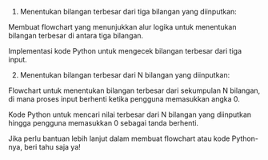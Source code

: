 1. Menentukan bilangan terbesar dari tiga bilangan yang diinputkan:

Membuat flowchart yang menunjukkan alur logika untuk menentukan bilangan terbesar di antara tiga bilangan.

Implementasi kode Python untuk mengecek bilangan terbesar dari tiga input.

2. Menentukan bilangan terbesar dari N bilangan yang diinputkan:

Flowchart untuk menentukan bilangan terbesar dari sekumpulan N bilangan, di mana proses input berhenti ketika pengguna memasukkan angka 0.

Kode Python untuk mencari nilai terbesar dari N bilangan yang diinputkan hingga pengguna memasukkan 0 sebagai tanda berhenti.

Jika perlu bantuan lebih lanjut dalam membuat flowchart atau kode Python-nya, beri tahu saja ya!
